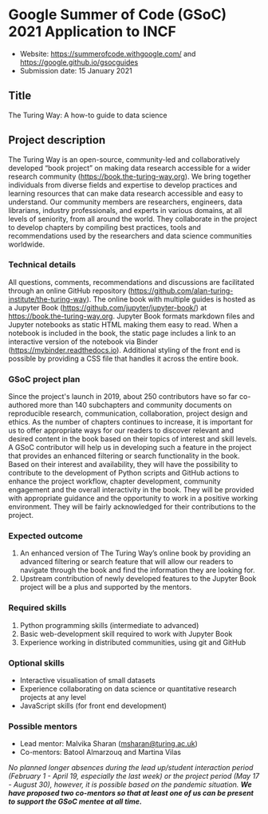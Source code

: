 # Google Summer of Code (GSoC) 2021 Application to INCF
- Website: https://summerofcode.withgoogle.com/ and https://google.github.io/gsocguides 
- Submission date: 15 January 2021

## Title
The Turing Way: A how-to guide to data science

## Project description 
The Turing Way is an open-source, community-led and collaboratively developed “book project” on making data research accessible for a wider research community (https://book.the-turing-way.org). 
We bring together individuals from diverse fields and expertise to develop practices and learning resources that can make data research accessible and easy to understand. 
Our community members are researchers, engineers, data librarians, industry professionals, and experts in various domains, at all levels of seniority, from all around the world. 
They collaborate in the project to develop chapters by compiling best practices, tools and recommendations used by the researchers and data science communities worldwide.

### Technical details
All questions, comments, recommendations and discussions are facilitated through an online GitHub repository (https://github.com/alan-turing-institute/the-turing-way). 
The online book with multiple guides is hosted as a Jupyter Book (https://github.com/jupyter/jupyter-book/) at https://book.the-turing-way.org. 
Jupyter Book formats markdown files and Jupyter notebooks as static HTML making them easy to read. When a notebook is included in the book, the static page includes a link to an interactive version of the notebook via Binder (https://mybinder.readthedocs.io). 
Additional styling of the front end is possible by providing a CSS file that handles it across the entire book.

### GSoC project plan
Since the project's launch in 2019, about 250 contributors have so far co-authored more than 140 subchapters and community documents on reproducible research, communication, collaboration, project design and ethics. 
As the number of chapters continues to increase, it is important for us to offer appropriate ways for our readers to discover relevant and desired content in the book based on their topics of interest and skill levels. 
A GSoC contributor will help us in developing such a feature in the project that provides an enhanced filtering or search functionality in the book. 
Based on their interest and availability, they will have the possibility to contribute to the development of Python scripts and GitHub actions to enhance the project workflow, chapter development, community engagement and the overall interactivity in the book. 
They will be provided with appropriate guidance and the opportunity to work in a positive working environment. 
They will be fairly acknowledged for their contributions to the project.

### Expected outcome
1. An enhanced version of The Turing Way’s online book by providing an advanced filtering or search feature that will allow our readers to navigate through the book and find the information they are looking for. 
2. Upstream contribution of newly developed features to the Jupyter Book project will be a plus and supported by the mentors.

### Required skills
1. Python programming skills (intermediate to advanced)
2. Basic web-development skill required to work with Jupyter Book
3. Experience working in distributed communities, using git and GitHub

### Optional skills
- Interactive visualisation of small datasets
- Experience collaborating on data science or quantitative research projects at any level
- JavaScript skills (for front end development)

### Possible mentors
- Lead mentor: Malvika Sharan (msharan@turing.ac.uk) 
- Co-mentors: Batool Almarzouq and Martina Vilas

*No planned longer absences during the lead up/student interaction period (February 1 - April 19, especially the last week) or the project period (May 17 - August 30), however, it is possible based on the pandemic situation. **We have proposed two co-mentors so that at least one of us can be present to support the GSoC mentee at all time.***
